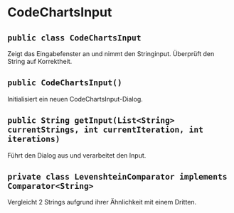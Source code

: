 # CodeChartsInput


## `public class CodeChartsInput`

Zeigt das Eingabefenster an und nimmt den Stringinput. Überprüft den String auf Korrektheit.

## `public CodeChartsInput()`

Initialisiert ein neuen CodeChartsInput-Dialog.

## `public String getInput(List<String> currentStrings, int currentIteration, int iterations)`

Führt den Dialog aus und verarbeitet den Input.

## `private class LevenshteinComparator implements Comparator<String>`

Vergleicht 2 Strings aufgrund ihrer Ähnlichkeit mit einem Dritten.
